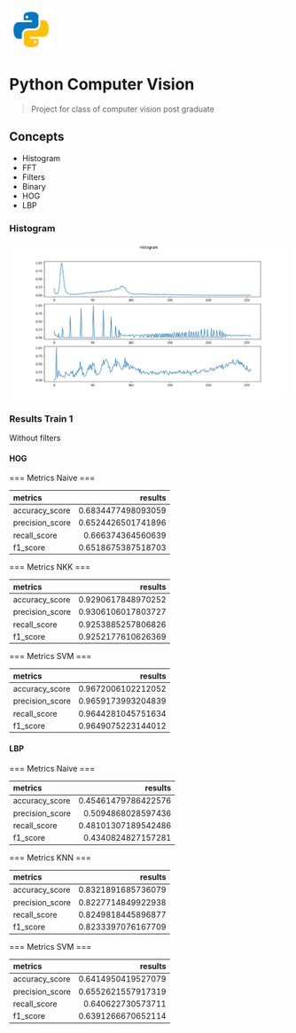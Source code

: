 <img src="./python.png" width="80" height="80" alt="logo" />

# Python Computer Vision

> Project for class of computer vision post graduate

## Concepts

- Histogram
- FFT
- Filters
- Binary
- HOG
- LBP

### Histogram

<img width="1200" src="./histogram.png" alt="Histogram">

### Results Train 1
Without filters

#### HOG

=== Metrics Naive === 

| metrics         |            results |
|:----------------|-------------------:| 
| accuracy_score  | 0.6834477498093059 |
| precision_score | 0.6524426501741896 |
| recall_score    |  0.666374364560639 |
| f1_score        | 0.6518675387518703 |


=== Metrics NKK ===

| metrics         |            results |
|:----------------|-------------------:| 
| accuracy_score  | 0.9290617848970252 |
| precision_score | 0.9306106017803727 |
| recall_score    | 0.9253885257806826 |
| f1_score        | 0.9252177610626369 |


=== Metrics SVM ===

| metrics         |            results |
|:----------------|-------------------:| 
| accuracy_score  | 0.9672006102212052 |
| precision_score | 0.9659173993204839 |
| recall_score    | 0.9644281045751634 |
| f1_score        | 0.9649075223144012 |

#### LBP


=== Metrics Naive ===

| metrics         |             results |
|:----------------|--------------------:|
| accuracy_score  | 0.45461479786422576 |
| precision_score |  0.5094868028597436 |
| recall_score    | 0.48101307189542486 |
| f1_score        |  0.4340824827157281 |

=== Metrics KNN ===

| metrics         |            results |
|:----------------|-------------------:|
| accuracy_score  | 0.8321891685736079 |
| precision_score | 0.8227714849922938 |
| recall_score    | 0.8249818445896877 |
| f1_score        | 0.8233397076167709 |

=== Metrics SVM ===

| metrics         |             results |
|:----------------|--------------------:|
| accuracy_score  |  0.6414950419527079 |
| precision_score |  0.6552621557917319 |
| recall_score    |   0.640622730573711 |
| f1_score        |  0.6391266670652114 |
